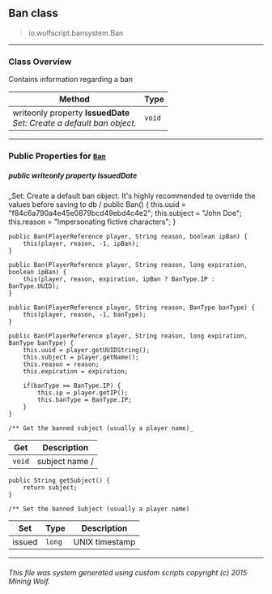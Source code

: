 ## Ban __class__

>io.wolfscript.bansystem.Ban

---

### Class Overview

Contains information regarding a ban

Method | Type   
--- | :--- 
 writeonly property __IssuedDate__ <br> _Set: Create a default ban object._ | `void`



---


### Public Properties for [`Ban`](Ban.md)

##### <a id='issueddate'></a>public  writeonly property __IssuedDate__

_Set: Create a default ban object. It's highly recommended to override the values before saving to db /
    public Ban() {
        this.uuid = "f84c6a790a4e45e0879bcd49ebd4c4e2";
        this.subject = "John Doe";
        this.reason = "Impersonating fictive characters";
    }

    public Ban(PlayerReference player, String reason, boolean ipBan) {
        this(player, reason, -1, ipBan);
    }

    public Ban(PlayerReference player, String reason, long expiration, boolean ipBan) {
        this(player, reason, expiration, ipBan ? BanType.IP : BanType.UUID);
    }

    public Ban(PlayerReference player, String reason, BanType banType) {
        this(player, reason, -1, banType);
    }

    public Ban(PlayerReference player, String reason, long expiration, BanType banType) {
        this.uuid = player.getUUIDString();
        this.subject = player.getName();
        this.reason = reason;
        this.expiration = expiration;

        if(banType == BanType.IP) {
            this.ip = player.getIP();
            this.banType = BanType.IP;
        }
    }

    /** Get the banned subject (usually a player name)_

Get | Description
--- | --- 
`void` | subject name /
    public String getSubject() {
        return subject;
    }

    /** Set the banned Subject (usually a player name)

Set | Type | Description  
--- | --- | --- 
issued | `long` | UNIX timestamp


---


###### This file was system generated using custom scripts copyright (c) 2015 Mining Wolf.
	

